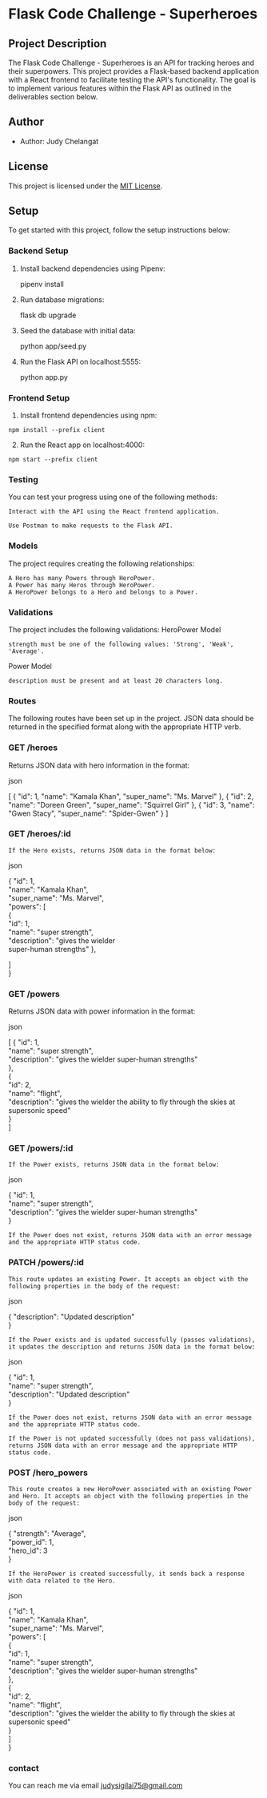 # Flask Code Challenge - Superheroes

## Project Description

The Flask Code Challenge - Superheroes is an API for tracking heroes and their superpowers. This project provides a Flask-based backend application with a React frontend to facilitate testing the API's functionality. The goal is to implement various features within the Flask API as outlined in the deliverables section below.

## Author

- Author: Judy Chelangat

## License

This project is licensed under the [MIT License](LICENSE.md).

## Setup

To get started with this project, follow the setup instructions below:

### Backend Setup

1. Install backend dependencies using Pipenv:


   pipenv install 

2. Run database migrations:

   flask db upgrade

3. Seed the database with initial data:


   python app/seed.py

4. Run the Flask API on localhost:5555:

   python app.py

### Frontend Setup

   1. Install frontend dependencies using npm:

    npm install --prefix client

   2. Run the React app on localhost:4000:

    npm start --prefix client

### Testing

You can test your progress using one of the following methods:


    Interact with the API using the React frontend application. 
    
    Use Postman to make requests to the Flask API.

### Models

The project requires creating the following relationships:

    A Hero has many Powers through HeroPower.
    A Power has many Heros through HeroPower.
    A HeroPower belongs to a Hero and belongs to a Power.


### Validations

The project includes the following validations:
HeroPower Model

    strength must be one of the following values: 'Strong', 'Weak', 'Average'.

Power Model

    description must be present and at least 20 characters long.

### Routes

The following routes have been set up in the project. JSON data should be returned in the specified format along with the appropriate HTTP verb.

### GET /heroes

Returns JSON data with hero information in the format:

json

[
  { "id": 1, "name": "Kamala Khan", "super_name": "Ms. Marvel" },
  { "id": 2, "name": "Doreen Green", "super_name": "Squirrel Girl" },
  { "id": 3, "name": "Gwen Stacy", "super_name": "Spider-Gwen" }
]

### GET /heroes/:id

    If the Hero exists, returns JSON data in the format below:

json

{
  "id": 1,<br>
  "name": "Kamala Khan",<br>
  "super_name": "Ms. Marvel", <br>
  "powers": [<br>
    {<br>
      "id": 1,<br>
      "name": "super strength",<br>
      "description": "gives the wielder <br>super-human strengths"
    },<br>
 
  ]<br>
}<br>

### GET /powers

Returns JSON data with power information in the format:

json

[
  {
    "id": 1,<br>
    "name": "super strength",<br>
    "description": "gives the wielder super-human strengths"<br>
  },<br>
  {<br>
    "id": 2,<br>
    "name": "flight",<br>
    "description": "gives the wielder the ability to fly through the skies at supersonic speed"<br>
  }<br>
]<br>

### GET /powers/:id

    If the Power exists, returns JSON data in the format below:

json

{
  "id": 1,<br>
  "name": "super strength",<br>
  "description": "gives the wielder super-human strengths"<br>
}<br>

    If the Power does not exist, returns JSON data with an error message and the appropriate HTTP status code.

### PATCH /powers/:id

    This route updates an existing Power. It accepts an object with the following properties in the body of the request:

json

{
  "description": "Updated description"<br>
}

    If the Power exists and is updated successfully (passes validations), it updates the description and returns JSON data in the format below:

json

{
  "id": 1,<br>
  "name": "super strength",<br>
  "description": "Updated description"<br>
}

    If the Power does not exist, returns JSON data with an error message and the appropriate HTTP status code.

    If the Power is not updated successfully (does not pass validations), returns JSON data with an error message and the appropriate HTTP status code.

### POST /hero_powers

    This route creates a new HeroPower associated with an existing Power and Hero. It accepts an object with the following properties in the body of the request:

json

{
  "strength": "Average",<br>
  "power_id": 1,<br>
  "hero_id": 3<br>
}

    If the HeroPower is created successfully, it sends back a response with data related to the Hero.

json

{
  "id": 1,<br>
  "name": "Kamala Khan",<br>
  "super_name": "Ms. Marvel",<br>
  "powers": [<br>
    {<br>
      "id": 1,<br>
      "name": "super strength",<br>
      "description": "gives the wielder super-human strengths"<br>
    },<br>
    {<br>
      "id": 2,<br>
      "name": "flight",<br>
      "description": "gives the wielder the ability to fly through the skies at supersonic speed"<br>
    }<br>
  ]<br>
}<br>

### contact
You can reach me via email <judysigilai75@gmail.com>